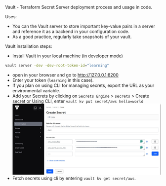Vault - Terraform Secret Server deployment process and usage in code.

Uses:
- You can the Vault server to store important key-value pairs in a server and reference it as a backend in your configuration code.
- As a good practice, regularly take snapshots of your vault.

Vault installation steps:
- Install Vault in your local machine (in developer mode)
```sh
vault server -dev -dev-root-token-id="learning"
```
- open in your browser and go to http://127.0.0.1:8200
- Enter your token (`learning` in this case).
- If you plan on using CLI for managing secrets, export the URL as your environmental variable.
- Add your Secrets by clicking on `Secrets Engine` > `secrets` > Create secret
  or
  Using CLI, enter `vault kv put secret/aws hello=world`
![Sample secret in Vault](./Screenshots/1%20-%20Create%20secret.jpg)
- Fetch secrets using cli by entering `vault kv get secret/aws`.